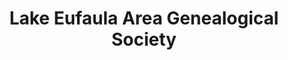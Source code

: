 ---
layout: repo
title: "Lake Eufaula Area Genealogical Society"
id: 24333
permalink: repos/24333/
---